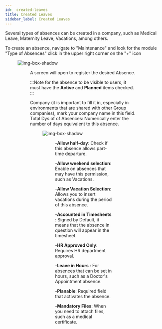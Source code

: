 ```yaml
---
id:  created-leaves
title: Created Leaves
sidebar_label: Created Leaves
---
```



Several types of absences can be created in a company, such as Medical Leave, Maternity Leave, Vacations, among others.

To create an absence, navigate to "Maintenance" and look for the module "Type of Absences"
click in the upper right corner on the "+" icon


<figure>

![img-box-shadow](/img/university/created_leaves1.png)
<figure>



A screen will open to register the desired Absence.

 
:::Note
for the absence to be visible to users, it must have the **Active** and **Planned** items checked.
:::

 
Company (it is important to fill it in, especially in environments that are shared with other Group companies), mark your company name in this field.
Total Dys of of Absences: Numerically enter the number of days equivalent to this absence.
 
 
 <figure>

![img-box-shadow](/img/university/created_leaves2.png)
<figure>
 
 
 
 

-**Allow half-day**: Check if this absence allows part-time departure. 

-**Allow weekend selection**: Enable on absences that may have this permission, such as Vacations.

-**Allow Vacation Selection**: Allows you to insert vacations during the period of this absence.

-**Accounted in Timesheets** : Signed by Default, it means that the absence in question will appear in the timesheet.

-**HR Approved Only**: Requires HR department approval.

-**Leave in Hours** : For absences that can be set in hours, such as a Doctor's Appointment absence.

-**Planable**: Required field that activates the absence.

-**Mandatory Files**: When you need to attach files, such as a medical certificate.


 

